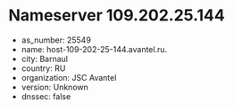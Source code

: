 # Nameserver 109.202.25.144

* as_number: 25549
* name: host-109-202-25-144.avantel.ru.
* city: Barnaul
* country: RU
* organization: JSC Avantel
* version: Unknown
* dnssec: false
